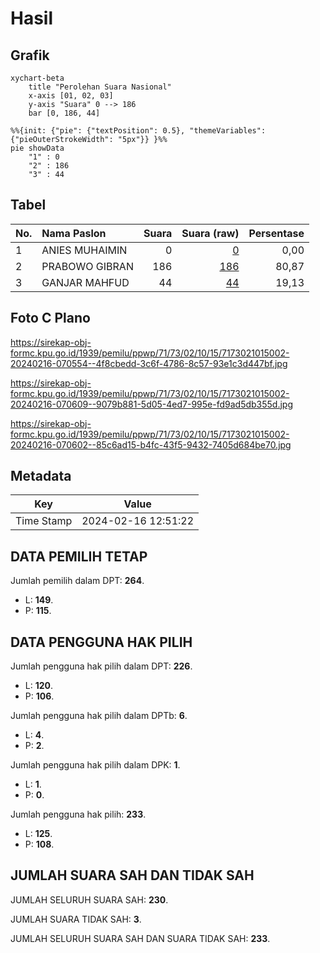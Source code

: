 # Hasil

## Grafik

```mermaid
xychart-beta
    title "Perolehan Suara Nasional"
    x-axis [01, 02, 03]
    y-axis "Suara" 0 --> 186
    bar [0, 186, 44]
```

```mermaid
%%{init: {"pie": {"textPosition": 0.5}, "themeVariables": {"pieOuterStrokeWidth": "5px"}} }%%
pie showData
    "1" : 0
    "2" : 186
    "3" : 44
```

## Tabel

| No. | Nama Paslon    | Suara | Suara (raw) | Persentase |
|:--- |:-------------- | -----:| -----------:| ----------:|
| 1   | ANIES MUHAIMIN | 0     | [0][p-1]    | 0,00       |
| 2   | PRABOWO GIBRAN | 186   | [186][p-2]  | 80,87      |
| 3   | GANJAR MAHFUD  | 44    | [44][p-3]   | 19,13      |


[p-1]: https://github.com/gigit-pemilu/pemilu-2024/blob/main/pilpres/hitung-suara/sub/71-sulawesi-utara/sub/73-kota-tomohon/sub/02-tomohon-tengah/sub/1015-matani-satu/sub/002-tps/sub/paslon-1.txt
[p-2]: https://github.com/gigit-pemilu/pemilu-2024/blob/main/pilpres/hitung-suara/sub/71-sulawesi-utara/sub/73-kota-tomohon/sub/02-tomohon-tengah/sub/1015-matani-satu/sub/002-tps/sub/paslon-2.txt
[p-3]: https://github.com/gigit-pemilu/pemilu-2024/blob/main/pilpres/hitung-suara/sub/71-sulawesi-utara/sub/73-kota-tomohon/sub/02-tomohon-tengah/sub/1015-matani-satu/sub/002-tps/sub/paslon-3.txt

## Foto C Plano

https://sirekap-obj-formc.kpu.go.id/1939/pemilu/ppwp/71/73/02/10/15/7173021015002-20240216-070554--4f8cbedd-3c6f-4786-8c57-93e1c3d447bf.jpg

https://sirekap-obj-formc.kpu.go.id/1939/pemilu/ppwp/71/73/02/10/15/7173021015002-20240216-070609--9079b881-5d05-4ed7-995e-fd9ad5db355d.jpg

https://sirekap-obj-formc.kpu.go.id/1939/pemilu/ppwp/71/73/02/10/15/7173021015002-20240216-070602--85c6ad15-b4fc-43f5-9432-7405d684be70.jpg


## Metadata

| Key        | Value               |
| ---------- | ------------------- |
| Time Stamp | 2024-02-16 12:51:22 |


## DATA PEMILIH TETAP

Jumlah pemilih dalam DPT: **264**.
 * L: **149**.
 * P: **115**.

## DATA PENGGUNA HAK PILIH

Jumlah pengguna hak pilih dalam DPT: **226**.
 * L: **120**.
 * P: **106**.

Jumlah pengguna hak pilih dalam DPTb: **6**.
 * L: **4**.
 * P: **2**.

Jumlah pengguna hak pilih dalam DPK: **1**.
 * L: **1**.
 * P: **0**.

Jumlah pengguna hak pilih: **233**.
 * L: **125**.
 * P: **108**.

## JUMLAH SUARA SAH DAN TIDAK SAH

JUMLAH SELURUH SUARA SAH: **230**.

JUMLAH SUARA TIDAK SAH: **3**.

JUMLAH SELURUH SUARA SAH DAN SUARA TIDAK SAH: **233**.


